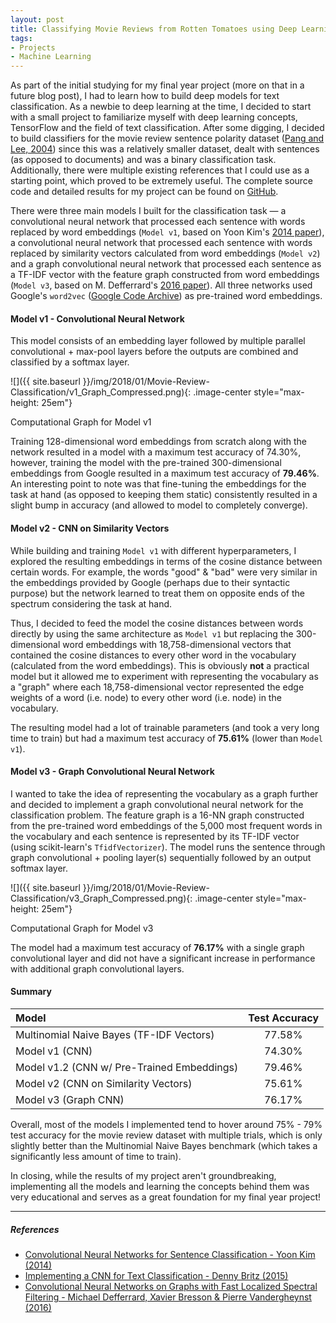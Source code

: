 ```yaml
---
layout: post
title: Classifying Movie Reviews from Rotten Tomatoes using Deep Learning
tags:
- Projects
- Machine Learning
---
```


As part of the initial studying for my final year project (more on that in a future blog post), I had to learn how to build deep models for text classification. As a newbie to deep learning at the time, I decided to start with a small project to familiarize myself with deep learning concepts, TensorFlow and the field of text classification. After some digging, I decided to build classifiers for the movie review sentence polarity dataset ([Pang and Lee, 2004](http://www.cs.cornell.edu/people/pabo/movie-review-data/)) since this was a relatively smaller dataset, dealt with sentences (as opposed to documents) and was a binary classification task. Additionally, there were multiple existing references that I could use as a starting point, which proved to be extremely useful. The complete source code and detailed results for my project can be found on [GitHub](https://github.com/SuyashLakhotia/RottenTomatoesCNN).

There were three main models I built for the classification task &mdash; a convolutional neural network that processed each sentence with words replaced by word embeddings (`Model v1`, based on Yoon Kim's [2014 paper](https://arxiv.org/abs/1408.5882)), a convolutional neural network that processed each sentence with words replaced by similarity vectors calculated from word embeddings (`Model v2`) and a graph convolutional neural network that processed each sentence as a TF-IDF vector with the feature graph constructed from word embeddings (`Model v3`, based on M. Defferrard's [2016 paper](https://arxiv.org/abs/1606.09375)). All three networks used Google's `word2vec` ([Google Code Archive](https://code.google.com/archive/p/word2vec/)) as pre-trained word embeddings.

#### Model v1 - Convolutional Neural Network

This model consists of an embedding layer followed by multiple parallel convolutional + max-pool layers before the outputs are combined and classified by a softmax layer.

![]({{ site.baseurl }}/img/2018/01/Movie-Review-Classification/v1_Graph_Compressed.png){: .image-center style="max-height: 25em"}

<p class="image-caption">Computational Graph for Model v1</p>

Training 128-dimensional word embeddings from scratch along with the network resulted in a model with a maximum test accuracy of 74.30%, however, training the model with the pre-trained 300-dimensional embeddings from Google resulted in a maximum test accuracy of **79.46%**. An interesting point to note was that fine-tuning the embeddings for the task at hand (as opposed to keeping them static) consistently resulted in a slight bump in accuracy (and allowed to model to completely converge).

#### Model v2 - CNN on Similarity Vectors

While building and training `Model v1` with different hyperparameters, I explored the resulting embeddings in terms of the cosine distance between certain words. For example, the words "good" & "bad" were very similar in the embeddings provided by Google (perhaps due to their syntactic purpose) but the network learned to treat them on opposite ends of the spectrum considering the task at hand.

Thus, I decided to feed the model the cosine distances between words directly by using the same architecture as `Model v1` but replacing the 300-dimensional word embeddings with 18,758-dimensional vectors that contained the cosine distances to every other word in the vocabulary (calculated from the word embeddings). This is obviously **not** a practical model but it allowed me to experiment with representing the vocabulary as a "graph" where each 18,758-dimensional vector represented the edge weights of a word (i.e. node) to every other word (i.e. node) in the vocabulary.

The resulting model had a lot of trainable parameters (and took a very long time to train) but had a maximum test accuracy of **75.61%** (lower than `Model v1`).

#### Model v3 - Graph Convolutional Neural Network

I wanted to take the idea of representing the vocabulary as a graph further and decided to implement a graph convolutional neural network for the classification problem. The feature graph is a 16-NN graph constructed from the pre-trained word embeddings of the 5,000 most frequent words in the vocabulary and each sentence is represented by its TF-IDF vector (using scikit-learn's `TfidfVectorizer`). The model runs the sentence through graph convolutional + pooling layer(s) sequentially followed by an output softmax layer.

![]({{ site.baseurl }}/img/2018/01/Movie-Review-Classification/v3_Graph_Compressed.png){: .image-center style="max-height: 25em"}

<p class="image-caption">Computational Graph for Model v3</p>

The model had a maximum test accuracy of **76.17%** with a single graph convolutional layer and did not have a significant increase in performance with additional graph convolutional layers.

#### Summary

| **Model**                                         | **Test Accuracy** |
|:--------------------------------------------------|:-----------------:|
| Multinomial Naive Bayes (TF-IDF Vectors)          | 77.58%            |
| Model v1 (CNN)                                    | 74.30%            |
| Model v1.2 (CNN w/ Pre-Trained Embeddings)        | 79.46%            |
| Model v2 (CNN on Similarity Vectors)              | 75.61%            |
| Model v3 (Graph CNN)                              | 76.17%            |

Overall, most of the models I implemented tend to hover around 75% - 79% test accuracy for the movie review dataset with multiple trials, which is only slightly better than the Multinomial Naive Bayes benchmark (which takes a significantly less amount of time to train).

In closing, while the results of my project aren't groundbreaking, implementing all the models and learning the concepts behind them was very educational and serves as a great foundation for my final year project!

---

##### References

- [Convolutional Neural Networks for Sentence Classification - Yoon Kim (2014)](https://arxiv.org/abs/1408.5882)
- [Implementing a CNN for Text Classification - Denny Britz (2015)](http://www.wildml.com/2015/12/implementing-a-cnn-for-text-classification-in-tensorflow/)
- [Convolutional Neural Networks on Graphs with Fast Localized Spectral Filtering - Michael Defferrard, Xavier Bresson & Pierre Vandergheynst (2016)](https://arxiv.org/abs/1606.09375)
